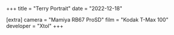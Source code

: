 +++
title =  "Terry Portrait"
date =  "2022-12-18"

[extra]
camera = "Mamiya RB67 ProSD"
film =  "Kodak T-Max 100"
developer =  "Xtol"
+++
